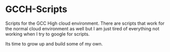 # GCCH-Scripts
Scripts for the GCC High cloud environment. There are scripts that work for the normal cloud environment as well but I am just tired of everything not working when I try to google for scripts. 

Its time to grow up and build some of my own.
